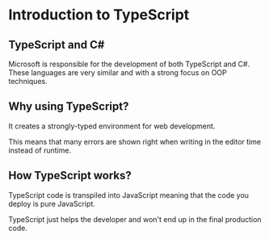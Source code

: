 # Introduction to TypeScript

## TypeScript and C#
Microsoft is responsible for the development of both TypeScript and C#. These languages are very similar and with a strong focus on OOP techniques.

## Why using TypeScript?
It creates a strongly-typed environment for web development.

This means that many errors are shown right when writing in the editor time instead of runtime.

## How TypeScript works?

TypeScript code is transpiled into JavaScript meaning that the code you deploy is pure JavaScript. 

TypeScript just helps the developer and won't end up in the final production code.